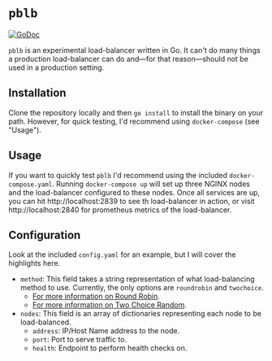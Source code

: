 # `pblb`

[![GoDoc](https://godoc.org/github.com/p16n/pblb?status.svg)](https://godoc.org/github.com/p16n/pblb)

`pblb` is an experimental load-balancer written in Go. It can't do many things
a production load-balancer can do and—for that reason—should not be used in a
production setting.

## Installation

Clone the repository locally and then `go install` to install the binary on your
path. However, for quick testing, I'd recommend using `docker-compose` (see
"Usage").

## Usage

If you want to quickly test `pblb` I'd recommend using the included
`docker-compose.yaml`. Running `docker-compose up` will set up three NGINX nodes
and the load-balancer configured to these nodes. Once all services are up, you
can hit http://localhost:2839 to see th load-balancer in action, or visit
http://localhost:2840 for prometheus metrics of the load-balancer.

## Configuration

Look at the included `config.yaml` for an example, but I will cover the
highlights here.

- `method`: This field takes a string representation of what load-balancing
method to use. Currently, the only options are `roundrobin` and `twochoice`.
    - [For more information on Round Robin][1].
    - [For more information on Two Choice Random][2].
- `nodes`: This field is an array of dictionaries representing each node to be
load-balanced.
    - `address`: IP/Host Name address to the node.
    - `port`: Port to serve traffic to.
    - `health`: Endpoint to perform health checks on.

[1]: https://www.nginx.com/resources/glossary/round-robin-load-balancing/
[2]: https://www.nginx.com/blog/nginx-power-of-two-choices-load-balancing-algori
